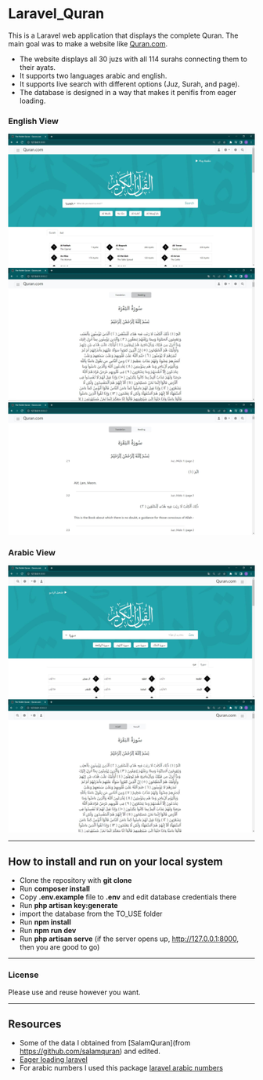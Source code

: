 # Laravel_Quran
This is a Laravel web application that displays the complete Quran. The main goal was to make a website like [Quran.com](https://quran.com/en).
- The website displays all 30 juzs with all 114 surahs connecting them to their ayats.
- It supports two languages arabic and english.
- It supports live search with different options (Juz, Surah, and page).
- The database is designed in a way that makes it penifis from eager loading.

### English View

![main](READMEIMG/Capture.JPG)
![read](READMEIMG/Capture2.JPG)
![readTranslation](READMEIMG/Capture3.JPG)

### Arabic View

![main](READMEIMG/CaptureAR.JPG)
![read](READMEIMG/CaptureAR2.JPG)

---

## How to install and run on your local system

- Clone the repository with __git clone__
- Run __composer install__
- Copy __.env.example__ file to __.env__ and edit database credentials there
- Run __php artisan key:generate__
- import the database from the TO_USE folder
- Run __npm install__
- Run __npm run dev__
- Run __php artisan serve__ (if the server opens up, http://127.0.0.1:8000, then you are good to go)

---

### License

Please use and reuse however you want.

---

## Resources
- Some of the data I obtained from [SalamQuran](from https://github.com/salamquran) and edited.
- [Eager loading laravel](https://laravel.com/docs/9.x/eloquent-relationships)
- For arabic numbers I used this package [laravel arabic numbers](https://github.com/alkoumi/laravel-arabic-numbers)
